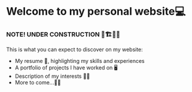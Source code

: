 # Welcome to my personal website💻
### **NOTE! UNDER CONSTRUCTION** 🚧🏗️👷‍♀️

This is what you can expect to discover on my website: 
- My resume 📄, highlighting my skills and experiences
- A portfolio of projects I have worked on 🖥️
- Description of my interests 👩‍🔬
- More to come...👷‍♀️
